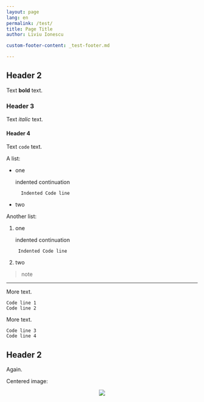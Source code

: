 ```yaml
---
layout: page
lang: en
permalink: /test/
title: Page Title
author: Liviu Ionescu

custom-footer-content: _test-footer.md

---
```


## Header 2

Text **bold** text.

### Header 3

Text _italic_ text.

#### Header 4

Text `code` text.

A list:

* one

    indented continuation

        Indented Code line
* two

Another list:

1. one

    indented continuation

        Indented Code line

1. two

> note

***

More text.

```
Code line 1
Code line 2
```
More text.

    Code line 3
    Code line 4

## Header 2

Again.

Centered image:

<div style="text-align:center">
<img src="{{ site.baseurl }}/assets/images/feed-20.png" />
</div>

